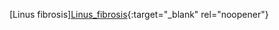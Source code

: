 [Linus fibrosis][Linus_fibrosis](https://user-images.githubusercontent.com/19348109/124203185-0c58cc00-dad4-11eb-8cee-a18ecc6c3730.jpg){:target="_blank" rel="noopener"}


